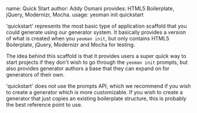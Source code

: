
name:     Quick Start
author:   Addy Osmani
provides: HTML5 Boilerplate, jQuery, Modernizr, Mocha.
usage:    yeoman init quickstart

'quickstart' represents the most basic type of application
scaffold that you could generate using our generator system.
It basically provides a version of what is created when you
`yeoman init`, but only contains HTML5 Boilerplate, jQuery,
Modernizr and Mocha for testing.

The idea behind this scaffold is that it provides users a super
quick way to start projects if they don't wish to go through the
`yeoman init` prompts, but also provides generator authors a base
that they can expand on for generators of their own.

'quickstart' does not use the prompts API, which we recommend if you
wish to create a generator which is more customizable. If you wish
to create a generator that just copies an existing boilerplate
structure, this is probably the best reference point to use.